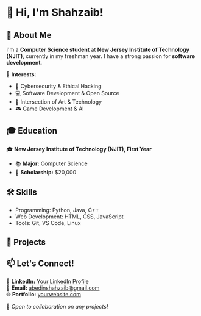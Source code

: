 # 👋 Hi, I'm Shahzaib!  

## 🚀 About Me  
I'm a **Computer Science student** at **New Jersey Institute of Technology (NJIT)**, currently in my freshman year. I have a strong passion for **software development**.  

📌 **Interests:**  
- 🔐 Cybersecurity & Ethical Hacking  
- 💻 Software Development & Open Source  
- 🎨 Intersection of Art & Technology  
- 🎮 Game Development & AI  

## 🎓 Education  
🎓 **New Jersey Institute of Technology (NJIT), First Year**  
- 📚 **Major:** Computer Science  
- 🎯 **Scholarship:** $20,000  

## 🛠️ Skills  
- Programming: Python, Java, C++ 
- Web Development: HTML, CSS, JavaScript  
- Tools: Git, VS Code, Linux  

## 📂 Projects  

## 📫 Let's Connect!  
💼 **LinkedIn:** [Your LinkedIn Profile](https://linkedin.com/in/yourusername)  
📧 **Email:** abedinshahzaib@gmail.com  
🌐 **Portfolio:** [yourwebsite.com](https://yourwebsite.com)  

🚀 *Open to collaboration on any projects!*  
